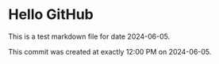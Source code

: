 # Hello GitHub
This is a test markdown file for date 2024-06-05.

This commit was created at exactly 12:00 PM on 2024-06-05.
